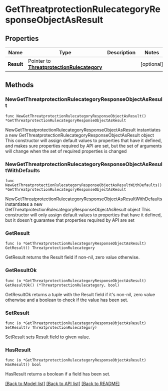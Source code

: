 # GetThreatprotectionRulecategoryResponseObjectAsResult

## Properties

Name | Type | Description | Notes
------------ | ------------- | ------------- | -------------
**Result** | Pointer to [**ThreatprotectionRulecategory**](ThreatprotectionRulecategory.md) |  | [optional] 

## Methods

### NewGetThreatprotectionRulecategoryResponseObjectAsResult

`func NewGetThreatprotectionRulecategoryResponseObjectAsResult() *GetThreatprotectionRulecategoryResponseObjectAsResult`

NewGetThreatprotectionRulecategoryResponseObjectAsResult instantiates a new GetThreatprotectionRulecategoryResponseObjectAsResult object
This constructor will assign default values to properties that have it defined,
and makes sure properties required by API are set, but the set of arguments
will change when the set of required properties is changed

### NewGetThreatprotectionRulecategoryResponseObjectAsResultWithDefaults

`func NewGetThreatprotectionRulecategoryResponseObjectAsResultWithDefaults() *GetThreatprotectionRulecategoryResponseObjectAsResult`

NewGetThreatprotectionRulecategoryResponseObjectAsResultWithDefaults instantiates a new GetThreatprotectionRulecategoryResponseObjectAsResult object
This constructor will only assign default values to properties that have it defined,
but it doesn't guarantee that properties required by API are set

### GetResult

`func (o *GetThreatprotectionRulecategoryResponseObjectAsResult) GetResult() ThreatprotectionRulecategory`

GetResult returns the Result field if non-nil, zero value otherwise.

### GetResultOk

`func (o *GetThreatprotectionRulecategoryResponseObjectAsResult) GetResultOk() (*ThreatprotectionRulecategory, bool)`

GetResultOk returns a tuple with the Result field if it's non-nil, zero value otherwise
and a boolean to check if the value has been set.

### SetResult

`func (o *GetThreatprotectionRulecategoryResponseObjectAsResult) SetResult(v ThreatprotectionRulecategory)`

SetResult sets Result field to given value.

### HasResult

`func (o *GetThreatprotectionRulecategoryResponseObjectAsResult) HasResult() bool`

HasResult returns a boolean if a field has been set.


[[Back to Model list]](../README.md#documentation-for-models) [[Back to API list]](../README.md#documentation-for-api-endpoints) [[Back to README]](../README.md)


